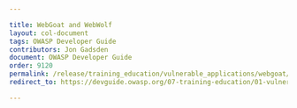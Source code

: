 ```yaml
---

title: WebGoat and WebWolf
layout: col-document
tags: OWASP Developer Guide
contributors: Jon Gadsden
document: OWASP Developer Guide
order: 9120
permalink: /release/training_education/vulnerable_applications/webgoat/
redirect_to: https://devguide.owasp.org/07-training-education/01-vulnerable-apps/02-webgoat/

---
```

